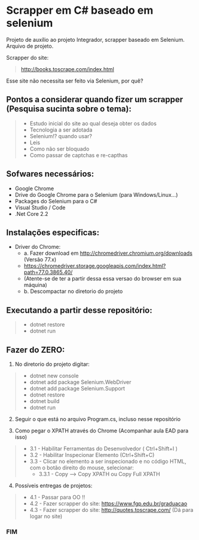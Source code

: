 # Scrapper em C# baseado em selenium

Projeto de auxílio ao projeto Integrador, scrapper baseado em Selenium.
Arquivo de projeto.

Scrapper do site:
> http://books.toscrape.com/index.html

Esse site não necessita ser feito via Selenium, por quê?

## Pontos a considerar quando fizer um scrapper (Pesquisa sucinta sobre o tema):
> - Estudo inicial do site ao qual deseja obter os dados
> - Tecnologia a ser adotada
> - Selenium!? quando usar? 
> - Leis 
> - Como não ser bloquado
> - Como passar de captchas e re-capthas

## Sofwares necessários:
- Google Chrome
- Drive do Google Chrome para o Selenium (para Windows/Linux...)
- Packages do Selenium para o C#
- Visual Studio / Code
- .Net Core 2.2

## Instalações especificas:
- Driver do Chrome:
    - a. Fazer download em http://chromedriver.chromium.org/downloads (Versão 77.x)
    -   https://chromedriver.storage.googleapis.com/index.html?path=77.0.3865.40/
    -    (Atente-se de ter a partir dessa essa versao do browser em sua máquina)
    - b. Descompactar no diretorio do projeto

## Executando a partir desse repositório:
> - dotnet restore
> - dotnet run

## Fazer do ZERO:

1. No diretorio do projeto digitar:
> - dotnet new console
> - dotnet add package Selenium.WebDriver 
> - dotnet add package Selenium.Support 
> - dotnet restore
> - dotnet build
> - dotnet run

2. Seguir o que está no arquivo Program.cs, incluso nesse repositório

3. Como pegar o XPATH através do Chrome (Acompanhar aula EAD para isso)
> - 3.1 - Habilitar Ferramentas do Desenvolvedor ( Ctrl+Shift+I )
> - 3.2 - Habilitar Inspecionar Elemento (Ctrl+Shift+C)
> - 3.3 - Clicar no elemento a ser inspecionado e no código HTML, com o botão direito do mouse, selecionar:
>   - 3.3.1 - Copy --> Copy XPATH ou Copy Full XPATH 

4. Possíveis entregas de projetos:
> - 4.1 - Passar para OO !!
> - 4.2 - Fazer scrapper do site: https://www.fgp.edu.br/graduacao
> - 4.3 - Fazer scrapper do site: http://quotes.toscrape.com/ (Dá para logar no site)

### FIM



